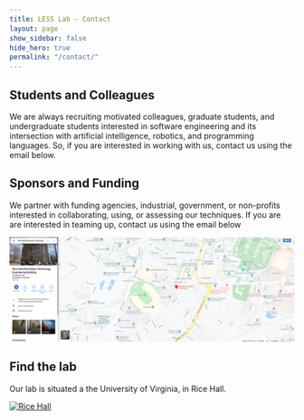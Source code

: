 ```yaml
---
title: LESS Lab - Contact
layout: page
show_sidebar: false
hide_hero: true
permalink: "/contact/"
---
```


## Students and Colleagues 

We are always recruiting motivated colleagues, graduate students, and undergraduate students interested in software engineering and its intersection with artificial intelligence, robotics, and programming languages. So, if you are interested in working with us, contact us using the email below.

## Sponsors and Funding

We partner with funding agencies, industrial, government, or non-profits interested in collaborating, using, or assessing our techniques. If you are are interested in teaming up, contact us using the email below

<p align="center">
  <img src="../images/contact.png">
</p>


## Find the lab

Our lab is situated a the University of Virginia, in Rice Hall.

[![Rice Hall]({{site.baseurl}}/images/map.png)](https://goo.gl/maps/7Bf4Fm19k1kd7VAw7)